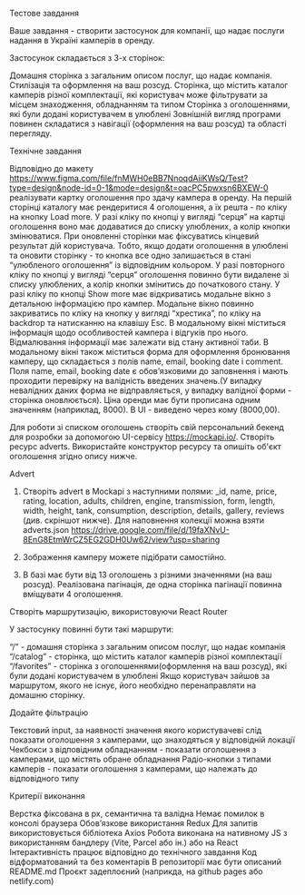 Тестове завдання

Ваше завдання - створити застосунок для компанії, що надає послуги надання в
Україні камперів в оренду.

Застосунок складається з 3-х сторінок:

Домашня сторінка з загальним описом послуг, що надає компанія. Стилізація та
оформлення на ваш розсуд. Сторінка, що містить каталог камперів різної
комплектації, які користувач може фільтрувати за місцем знаходження, обладнанням
та типом Сторінка з оголошеннями, які були додані користувачем в улюблені
Зовнішній вигляд програми повинен складатися з навігації (оформлення на ваш
розсуд) та області перегляду.

Технічне завдання

Відповідно до макету
https://www.figma.com/file/fnMWH0eBB7NnoqdAiiKWsQ/Test?type=design&node-id=0-1&mode=design&t=oacPC5pwxsn6BXEW-0
реалізувати картку оголошення про здачу кампера в оренду. На першій сторінці
каталогу має рендеритися 4 оголошення, а їх решта - по кліку на кнопку Load
more. У разі кліку по кнопці у вигляді “серця” на картці оголошення воно має
додаватися до списку улюблених, а колір кнопки змінюватися. При оновленні
сторінки має фіксуватись кінцевий результат дій користувача. Тобто, якщо додати
оголошення в улюблені та оновити сторінку - то кнопка все одно залишається в
стані “улюбленого оголошення” із відповідним кольором. У разі повторного кліку
по кнопці у вигляді “серця” оголошення повинно бути видалене зі списку
улюблених, а колір кнопки змінитись до початкового стану. У разі кліку по кнопці
Show more має відкриватись модальне вікно з детальною інформацією про кампер.
Модальне вікно повинно закриватись по кліку на кнопку у вигляді “хрестика”, по
кліку на backdrop та натисканню на клавішу Esc. В модальному вікні міститься
інформація щодо особливостей кампера і відгуків про нього. Відмалювання
інформації має залежати від стану активної таби. В модальному вікні також
міститься форма для оформлення бронювання камперу, що складається з полів name,
email, booking date і comment. Поля name, email, booking date є обовʼязковими до
заповнення і мають проходити перевірку на валідність введених значень.(У випадку
невалідних даних форма не відправляється, у випадку валідної форми - сторінка
оновлюється). Ціна оренди має бути прописана одним значенням (наприклад, 8000).
В UI - виведено через кому (8000,00).

Для роботи зі списком оголошень створiть свій персональний бекенд для розробки
за допомогою UI-сервісу https://mockapi.io/. Створiть ресурс adverts.
Використайте конструктор ресурсу та опишiть об'єкт оголошення згiдно опису
нижче.

Advert

1. Створіть advert в Mockapi з наступними полями: \_id, name, price, rating,
   location, adults, children, engine, transmission, form, length, width,
   height, tank, consumption, description, details, gallery, reviews (див.
   скріншот нижче). Для наповнення колекції можна взяти adverts.json
   https://drive.google.com/file/d/19faXNvU-8EnG8EtmWrCZ5EG2GDH0Uw62/view?usp=sharing

2. Зображення камперу можете підібрати самостійно.

3. В базі має бути від 13 оголошень з різними значеннями (на ваш розсуд).
   Реалізована пагінація, де одна сторінка пагінації повинна вміщувати 4
   оголошення.

Створiть маршрутизацію, використовуючи React Router

У застосунку повинні бути такі маршрути:

“/” - домашня сторінка з загальним описом послуг, що надає компанія “/catalog” -
сторінка, що містить каталог камперів різної комплектації “/favorites” -
сторінка з оголошеннями(оформлення на ваш розсуд), які були додані користувачем
в улюблені Якщо користувач зайшов за маршрутом, якого не існує, його необхідно
перенаправляти на домашню сторінку.

Додайте фільтрацію

Текстовий input, за наявності значення якого користувачеві слід показати
оголошення з камперами, що знаходяться у відповідній локації Чекбокси з
відповідним обладнанням - показати оголошення з камперами, що містять обране
обладнання Радіо-кнопки з типами камперів - показати оголошення з камперами, що
належать до відповідного типу

Критерії виконання

Верстка фіксована в рх, семантична та валідна Немає помилок в консолі браузера
Обов’язкове використання Redux Для запитів використовується бібліотека Axios
Робота виконана на нативному JS з використанням бандлеру (Vite, Parcel або ін.)
або на React Інтерактивність працює відповідно до технічного завдання Код
відформатований та без коментарів В репозиторії має бути описаний README.md
Проєкт задеплоєний (наприкда, на github pages або netlify.com)
